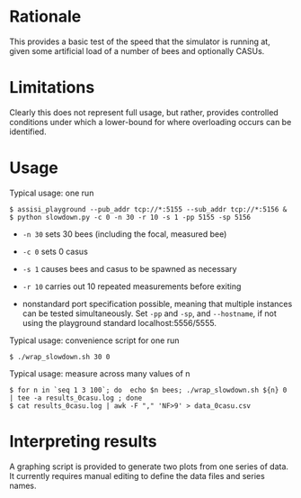 Rationale
=========

This provides a basic test of the speed that the simulator is running at, given
some artificial load of a number of bees and optionally CASUs.

Limitations
===========

Clearly this does not represent full usage, but rather, provides controlled
conditions under which a lower-bound for where overloading occurs can be
identified.

Usage
=====

Typical usage: one run

    $ assisi_playground --pub_addr tcp://*:5155 --sub_addr tcp://*:5156 &
    $ python slowdown.py -c 0 -n 30 -r 10 -s 1 -pp 5155 -sp 5156 

- `-n 30` sets 30 bees (including the focal, measured bee)
- `-c 0`  sets 0 casus
- `-s 1`  causes bees and casus to be spawned as necessary
- `-r 10` carries out 10 repeated measurements before exiting

- nonstandard port specification possible, meaning that multiple instances can
  be tested simultaneously. Set `-pp` and `-sp`, and `--hostname`, if not using
  the playground standard localhost:5556/5555.


Typical usage: convenience script for one run

    $ ./wrap_slowdown.sh 30 0

Typical usage: measure across many values of n

    $ for n in `seq 1 3 100`; do  echo $n bees; ./wrap_slowdown.sh ${n} 0 | tee -a results_0casu.log ; done
    $ cat results_0casu.log | awk -F "," 'NF>9' > data_0casu.csv


Interpreting results
====================

A graphing script is provided to generate two plots from one series of data.
It currently requires manual editing to define the data files and series names.







